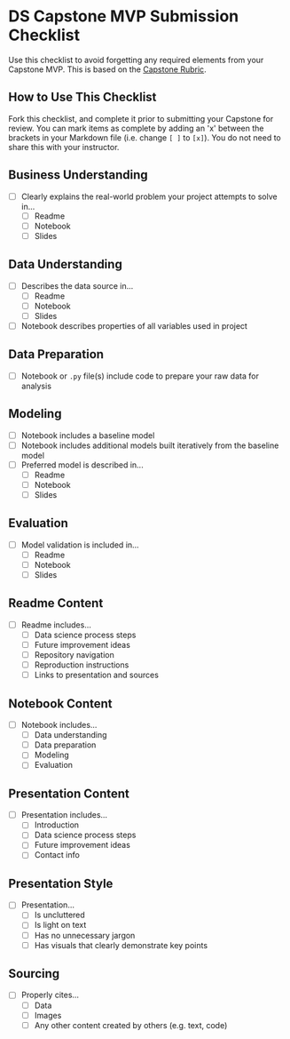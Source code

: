 # DS Capstone MVP Submission Checklist

Use this checklist to avoid forgetting any required elements from your Capstone MVP. This is based on the [Capstone Rubric]().

## How to Use This Checklist

Fork this checklist, and complete it prior to submitting your Capstone for review. You can mark items as complete by adding an 'x' between the brackets in your Markdown file (i.e. change `[ ]` to `[x]`). You do not need to share this with your instructor.

## Business Understanding

- [ ] Clearly explains the real-world problem your project attempts to solve in...
  - [ ] Readme
  - [ ] Notebook
  - [ ] Slides

## Data Understanding

- [ ] Describes the data source in...
  - [ ] Readme
  - [ ] Notebook
  - [ ] Slides
- [ ] Notebook describes properties of all variables used in project

## Data Preparation

- [ ] Notebook or `.py` file(s) include code to prepare your raw data for analysis

## Modeling

- [ ] Notebook includes a baseline model
- [ ] Notebook includes additional models built iteratively from the baseline model
- [ ] Preferred model is described in...
  - [ ] Readme
  - [ ] Notebook
  - [ ] Slides

## Evaluation

- [ ] Model validation is included in...
  - [ ] Readme
  - [ ] Notebook
  - [ ] Slides

## Readme Content

- [ ] Readme includes...
  - [ ] Data science process steps
  - [ ] Future improvement ideas
  - [ ] Repository navigation
  - [ ] Reproduction instructions
  - [ ] Links to presentation and sources

## Notebook Content

- [ ] Notebook includes...
  - [ ] Data understanding
  - [ ] Data preparation
  - [ ] Modeling
  - [ ] Evaluation

## Presentation Content

- [ ] Presentation includes...
  - [ ] Introduction
  - [ ] Data science process steps
  - [ ] Future improvement ideas
  - [ ] Contact info

## Presentation Style

- [ ] Presentation...
  - [ ] Is uncluttered
  - [ ] Is light on text
  - [ ] Has no unnecessary jargon
  - [ ] Has visuals that clearly demonstrate key points

## Sourcing

- [ ] Properly cites...
  - [ ] Data
  - [ ] Images
  - [ ] Any other content created by others (e.g. text, code)

